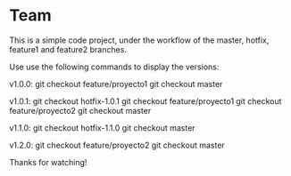 # Team
This is a simple code project, under the workflow of the master, hotfix, feature1 and feature2 branches.

Use use the following commands to display the versions:

v1.0.0:
git checkout feature/proyecto1
git checkout master

v1.0.1:
git checkout hotfix-1.0.1
git checkout feature/proyecto1
git checkout feature/proyecto2
git checkout master

v1.1.0:
git checkout hotfix-1.1.0
git checkout master

v1.2.0:
git checkout feature/proyecto2
git checkout master

Thanks for watching!
